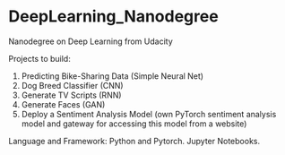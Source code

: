 # DeepLearning_Nanodegree
Nanodegree on Deep Learning from Udacity

Projects to build:

1. Predicting Bike-Sharing Data (Simple Neural Net)
2. Dog Breed Classifier (CNN)
3. Generate TV Scripts (RNN)
4. Generate Faces (GAN)
5. Deploy a Sentiment Analysis Model (own PyTorch sentiment analysis model and gateway for accessing this model from a website)

Language and Framework: Python and Pytorch. Jupyter Notebooks.
